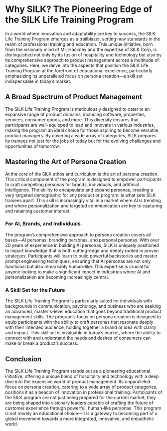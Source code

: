 # Why SILK? The Pioneering Edge of the SILK Life Training Program

In a world where innovation and adaptability are key to success, the SILK Life Training Program emerges as a trailblazer, setting new standards in the realm of professional training and education. This unique initiative, born from the visionary mind of Mr. Hackney and the expertise of SILK Corp, is distinguished not only by its fusion of hospitality and technology but also by its comprehensive approach to product management across a multitude of categories. Here, we delve into the aspects that position the SILK Life Training Program at the forefront of educational excellence, particularly emphasizing its unparalleled focus on persona creation—a skill set indispensable in today’s market.

## A Broad Spectrum of Product Management

The SILK Life Training Program is meticulously designed to cater to an expansive range of product domains, including software, properties, services, consumer goods, and more. This diversity ensures that participants are well-equipped to lead and innovate in various industries, making the program an ideal choice for those aspiring to become versatile product managers. By covering a wide array of categories, SILK prepares its trainees not just for the jobs of today but for the evolving challenges and opportunities of tomorrow.

## Mastering the Art of Persona Creation

At the core of the SILK ethos and curriculum is the art of persona creation. This critical component of the program is designed to empower participants to craft compelling personas for brands, individuals, and artificial intelligence. The ability to encapsulate and expand personas, creating a very targeted demographic for any product or program, is what sets SILK trainees apart. This skill is increasingly vital in a market where AI is trending and where personalization and targeted communication are key to capturing and retaining customer interest.

### For AI, Brands, and Individuals

The program’s comprehensive approach to persona creation covers all bases—AI personas, branding personas, and personal personas. With over 20 years of experience in building AI personas, SILK is uniquely positioned to impart knowledge that is both cutting-edge and deeply rooted in proven strategies. Participants will learn to build powerful backstories and master prompt engineering techniques, ensuring that AI personas are not only functional but also remarkably human-like. This expertise is crucial for anyone looking to make a significant impact in industries where AI and personalization are becoming increasingly central.

### A Skill Set for the Future

The SILK Life Training Program is particularly suited for individuals with backgrounds in communication, psychology, and business who are seeking an advanced, master's-level education that goes beyond traditional product management skills. The program’s focus on persona creation is designed to equip participants with the ability to craft personas that resonate deeply with their intended audience, holding together a brand or idea with clarity and impact. This skill set is invaluable in today’s market, where the ability to connect with and understand the needs and desires of consumers can make or break a product’s success.

## Conclusion

The SILK Life Training Program stands out as a pioneering educational initiative, offering a unique blend of hospitality and technology with a deep dive into the expansive world of product management. Its unparalleled focus on persona creation, catering to a wide array of product categories, positions it as a beacon of innovation in professional training. Participants of the SILK program are not just being prepared for the current market; they are being shaped into visionary leaders capable of crafting the future of customer experience through powerful, human-like personas. This program is not merely an educational choice—it is a gateway to becoming part of a global movement towards a more integrated, innovative, and empathetic world.